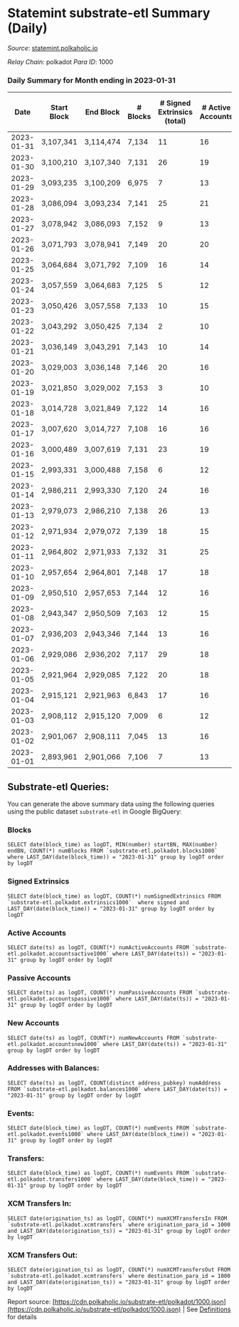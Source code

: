 # Statemint substrate-etl Summary (Daily)

_Source_: [statemint.polkaholic.io](https://statemint.polkaholic.io)

*Relay Chain*: polkadot
*Para ID*: 1000



### Daily Summary for Month ending in 2023-01-31


| Date | Start Block | End Block | # Blocks | # Signed Extrinsics (total) | # Active Accounts | # Passive | # New | # Addresses with Balances | # Events | # Transfers | # XCM Transfers In | # XCM Transfers Out | Issues | 
| ---- | ----------- | --------- | -------- | --------------------------- | ----------------- | --------- | ----- | ------------------------- | -------- | ----------- | ------------------ | ------------------- | ------ |
| 2023-01-31 | 3,107,341 | 3,114,474 | 7,134 | 11 | 16 | 8 |  | 471 | 14,386 | 11 ($2,811.46) | 12 ($46,817.54) | 3 ($1,241.51) |  |
| 2023-01-30 | 3,100,210 | 3,107,340 | 7,131 | 26 | 19 | 8 |  | 466 | 14,540 | 21  | 32 ($29,896.82) | 12 ($5,538.70) |  |
| 2023-01-29 | 3,093,235 | 3,100,209 | 6,975 | 7 | 13 | 4 |  | 462 | 14,024 | 7  | 7 ($1,586.40) | 5 ($10,822.78) |  |
| 2023-01-28 | 3,086,094 | 3,093,234 | 7,141 | 25 | 21 | 4 |  | 461 | 14,484 | 16 ($6.83) | 17 ($10,137.15) | 7 ($2,288.08) |  |
| 2023-01-27 | 3,078,942 | 3,086,093 | 7,152 | 9 | 13 | 4 |  | 456 | 14,380 | 6  | 6 ($514.30) | 3 ($507.56) |  |
| 2023-01-26 | 3,071,793 | 3,078,941 | 7,149 | 20 | 20 | 4 |  | 453 | 14,442 | 14 ($12.49) | 8 ($728.07) | 6 ($12,541.86) |  |
| 2023-01-25 | 3,064,684 | 3,071,792 | 7,109 | 16 | 14 | 4 |  | 451 | 14,322 | 10  | 9 ($230,216.67) |   |  |
| 2023-01-24 | 3,057,559 | 3,064,683 | 7,125 | 5 | 12 | 4 |  | 448 | 14,319 | 5  | 9 ($61,727.31) | 2 ($506.09) |  |
| 2023-01-23 | 3,050,426 | 3,057,558 | 7,133 | 10 | 15 | 4 |  | 448 | 14,360 | 9 ($7.11) | 8 ($21.88) | 3 ($549.37) |  |
| 2023-01-22 | 3,043,292 | 3,050,425 | 7,134 | 2 | 10 | 1 |  | 444 | 14,282 | 2  |   | 1 ($499.46) |  |
| 2023-01-21 | 3,036,149 | 3,043,291 | 7,143 | 10 | 14 | 6 |  | 444 | 14,402 | 9  | 14 ($51,364.17) | 4 ($2,212.58) |  |
| 2023-01-20 | 3,029,003 | 3,036,148 | 7,146 | 20 | 16 | 26 |  | 442 | 14,497 | 35  | 12 ($185,803.92) | 4 ($304.87) |  |
| 2023-01-19 | 3,021,850 | 3,029,002 | 7,153 | 3 | 10 | 2 |  | 419 | 14,338 | 2  | 3 ($8,134.22) | 1 ($8.08) |  |
| 2023-01-18 | 3,014,728 | 3,021,849 | 7,122 | 14 | 16 | 4 |  | 419 | 14,424 | 10  | 21 ($3,516.31) | 9 ($2,486.16) |  |
| 2023-01-17 | 3,007,620 | 3,014,727 | 7,108 | 16 | 16 | 6 |  | 415 | 14,426 | 15 ($71.22) | 23 ($4,119.08) | 10 ($3,040.22) |  |
| 2023-01-16 | 3,000,489 | 3,007,619 | 7,131 | 23 | 19 | 5 |  | 415 | 14,482 | 19 ($2.90) | 21 ($3,365.94) | 12 ($69,184.77) |  |
| 2023-01-15 | 2,993,331 | 3,000,488 | 7,158 | 6 | 12 | 3 |  | 411 | 14,386 | 6 ($5.89) | 7 ($3,046.94) | 2 ($300.82) |  |
| 2023-01-14 | 2,986,211 | 2,993,330 | 7,120 | 24 | 16 | 3 |  | 407 | 14,467 | 22  | 21 ($53,414.60) | 19 ($16,770.67) |  |
| 2023-01-13 | 2,979,073 | 2,986,210 | 7,138 | 26 | 13 | 1 |  | 406 | 14,455 | 13  | 14 ($6,306.11) | 12 ($7,294.06) |  |
| 2023-01-12 | 2,971,934 | 2,979,072 | 7,139 | 18 | 15 | 4 |  | 404 | 14,420 | 9 ($19.95) | 13 ($56,754.78) | 3 ($1,539.19) |  |
| 2023-01-11 | 2,964,802 | 2,971,933 | 7,132 | 31 | 25 | 4 |  | 400 | 14,490 | 22 ($105.28) | 16 ($24,418.72) | 6 ($24,367.33) |  |
| 2023-01-10 | 2,957,654 | 2,964,801 | 7,148 | 17 | 18 | 5 |  | 406 | 14,462 | 16  | 17 ($151,919.01) | 11 ($145,261.12) |  |
| 2023-01-09 | 2,950,510 | 2,957,653 | 7,144 | 12 | 16 | 5 |  | 403 | 14,416 | 12  | 13 ($100,364.58) | 10 ($9,942.66) |  |
| 2023-01-08 | 2,943,347 | 2,950,509 | 7,163 | 12 | 15 | 2 |  | 402 | 14,412 | 11 ($0.92) | 5 ($28,570.60) | 4 ($16,203.62) |  |
| 2023-01-07 | 2,936,203 | 2,943,346 | 7,144 | 13 | 16 | 2 |  | 401 | 14,387 | 12  | 7 ($1,535.76) | 4 ($21,590.86) |  |
| 2023-01-06 | 2,929,086 | 2,936,202 | 7,117 | 29 | 18 | 6 |  | 399 | 14,398 | 20 ($1.93) | 8 ($4,416.98) | 2 ($20,004.26) |  |
| 2023-01-05 | 2,921,964 | 2,929,085 | 7,122 | 20 | 18 | 5 |  | 399 | 14,421 | 13 ($2.73) | 15 ($71,667.38) | 6 ($36,623.52) |  |
| 2023-01-04 | 2,915,121 | 2,921,963 | 6,843 | 17 | 16 | 5 |  | 397 | 13,820 | 9 ($2.79) | 6 ($595.18) | 6 ($1,530.81) |  |
| 2023-01-03 | 2,908,112 | 2,915,120 | 7,009 | 6 | 12 | 2 |  | 394 | 14,054 | 4 ($0.45) | 1 ($4.52) | 1 ($285.79) |  |
| 2023-01-02 | 2,901,067 | 2,908,111 | 7,045 | 13 | 16 | 3 |  | 394 | 14,198 | 10  | 8 ($1,277.61) | 8 ($19,375.94) |  |
| 2023-01-01 | 2,893,961 | 2,901,066 | 7,106 | 7 | 13 | 4 |  | 393 | 14,295 | 7  | 9 ($2,289.69) | 3 ($42,288.49) |  |

## Substrate-etl Queries:
You can generate the above summary data using the following queries using the public dataset `substrate-etl` in Google BigQuery:


### Blocks
```
SELECT date(block_time) as logDT, MIN(number) startBN, MAX(number) endBN, COUNT(*) numBlocks FROM `substrate-etl.polkadot.blocks1000`  where LAST_DAY(date(block_time)) = "2023-01-31" group by logDT order by logDT
```


### Signed Extrinsics
```
SELECT date(block_time) as logDT, COUNT(*) numSignedExtrinsics FROM `substrate-etl.polkadot.extrinsics1000`  where signed and LAST_DAY(date(block_time)) = "2023-01-31" group by logDT order by logDT
```


### Active Accounts
```
SELECT date(ts) as logDT, COUNT(*) numActiveAccounts FROM `substrate-etl.polkadot.accountsactive1000` where LAST_DAY(date(ts)) = "2023-01-31" group by logDT order by logDT
```


### Passive Accounts
```
SELECT date(ts) as logDT, COUNT(*) numPassiveAccounts FROM `substrate-etl.polkadot.accountspassive1000` where LAST_DAY(date(ts)) = "2023-01-31" group by logDT order by logDT
```


### New Accounts
```
SELECT date(ts) as logDT, COUNT(*) numNewAccounts FROM `substrate-etl.polkadot.accountsnew1000` where LAST_DAY(date(ts)) = "2023-01-31" group by logDT order by logDT
```


### Addresses with Balances:
```
SELECT date(ts) as logDT, COUNT(distinct address_pubkey) numAddress FROM `substrate-etl.polkadot.balances1000` where LAST_DAY(date(ts)) = "2023-01-31" group by logDT order by logDT
```


### Events:
```
SELECT date(block_time) as logDT, COUNT(*) numEvents FROM `substrate-etl.polkadot.events1000` where LAST_DAY(date(block_time)) = "2023-01-31" group by logDT order by logDT
```


### Transfers:
```
SELECT date(block_time) as logDT, COUNT(*) numEvents FROM `substrate-etl.polkadot.transfers1000` where LAST_DAY(date(block_time)) = "2023-01-31" group by logDT order by logDT
```


### XCM Transfers In:
```
SELECT date(origination_ts) as logDT, COUNT(*) numXCMTransfersIn FROM `substrate-etl.polkadot.xcmtransfers` where origination_para_id = 1000 and LAST_DAY(date(origination_ts)) = "2023-01-31" group by logDT order by logDT
```


### XCM Transfers Out:
```
SELECT date(origination_ts) as logDT, COUNT(*) numXCMTransfersOut FROM `substrate-etl.polkadot.xcmtransfers` where destination_para_id = 1000 and LAST_DAY(date(origination_ts)) = "2023-01-31" group by logDT order by logDT
```



Report source: [https://cdn.polkaholic.io/substrate-etl/polkadot/1000.json](https://cdn.polkaholic.io/substrate-etl/polkadot/1000.json) | See [Definitions](/DEFINITIONS.md) for details
